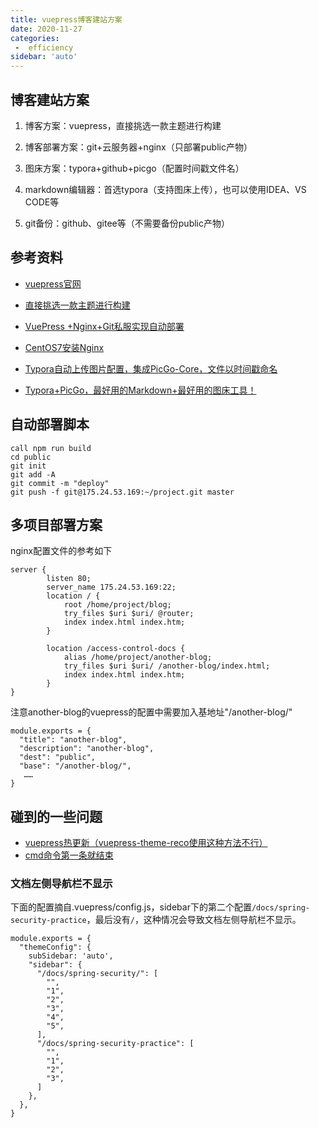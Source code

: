 ```yaml
---
title: vuepress博客建站方案
date: 2020-11-27
categories:
 -  efficiency
sidebar: 'auto'
---
```

## 博客建站方案

1. 博客方案：vuepress，直接挑选一款主题进行构建

2. 博客部署方案：git+云服务器+nginx（只部署public产物）

3. 图床方案：typora+github+picgo（配置时间戳文件名）

4. markdown编辑器：首选typora（支持图床上传），也可以使用IDEA、VS CODE等

5. git备份：github、gitee等（不需要备份public产物）

## 参考资料

- [vuepress官网](https://www.vuepress.cn/)

- [直接挑选一款主题进行构建](https://vuepress-theme-reco.recoluan.com/)

- [VuePress +Nginx+Git私服实现自动部署](https://www.cnblogs.com/xiaoxineryi/p/13175182.html)

- [CentOS7安装Nginx](https://www.cnblogs.com/boonya/p/7907999.html)

- [Typora自动上传图片配置，集成PicGo-Core，文件以时间戳命名](https://blog.csdn.net/in_the_road/article/details/105733292)

- [Typora+PicGo，最好用的Markdown+最好用的图床工具！](https://blog.csdn.net/bruce_6/article/details/104821531)

## 自动部署脚本

```
call npm run build
cd public
git init
git add -A
git commit -m "deploy"
git push -f git@175.24.53.169:~/project.git master
```



## 多项目部署方案

nginx配置文件的参考如下

```
server {
        listen 80;
        server_name 175.24.53.169:22;
        location / {
            root /home/project/blog;
            try_files $uri $uri/ @router;
            index index.html index.htm;
        }

        location /access-control-docs {
            alias /home/project/another-blog;
            try_files $uri $uri/ /another-blog/index.html;
            index index.html index.htm;
        }
}
```

注意another-blog的vuepress的配置中需要加入基地址"/another-blog/"

```
module.exports = {
  "title": "another-blog",
  "description": "another-blog",
  "dest": "public",
  "base": "/another-blog/",
   ……
}
```





## 碰到的一些问题

- [vuepress热更新（vuepress-theme-reco使用这种方法不行）](https://blog.csdn.net/alnorthword/article/details/109456547)
- [cmd命令第一条就结束](https://www.cnblogs.com/jarvisniu/p/5154912.html)



### 文档左侧导航栏不显示

下面的配置摘自.vuepress/config.js，sidebar下的第二个配置`/docs/spring-security-practice`，最后没有`/`，这种情况会导致文档左侧导航栏不显示。

```
module.exports = {
  "themeConfig": {
    subSidebar: 'auto',
    "sidebar": {
      "/docs/spring-security/": [
        "",
        "1",
        "2",
        "3",
        "4",
        "5",
      ],
      "/docs/spring-security-practice": [
        "",
        "1",
        "2",
        "3",
      ]
    },
  },
}
```

